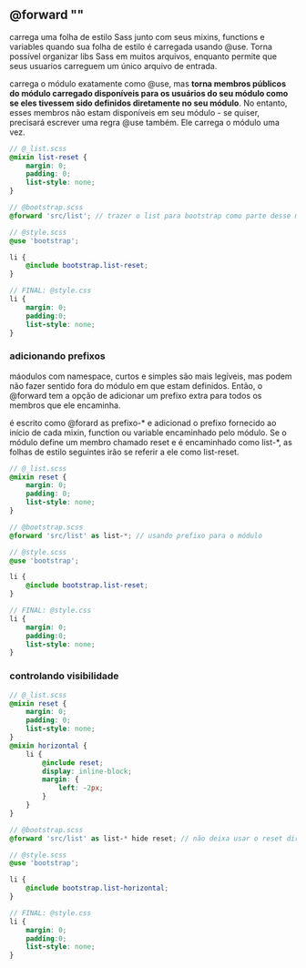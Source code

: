 ## @forward "<url>"

carrega uma folha de estilo Sass junto com seus mixins, functions e variables quando sua folha de estilo é carregada usando @use. Torna possível organizar libs Sass em muitos arquivos, enquanto permite que seus usuarios carreguem um único arquivo de entrada.

carrega o módulo exatamente como @use, mas **torna membros públicos do módulo carregado disponíveis para os usuários do seu módulo como se eles tivessem sido definidos diretamente no seu módulo**. No entanto, esses membros não estam disponíveis em seu módulo - se quiser, precisará escrever uma regra @use também. Ele carrega o módulo uma vez.

```scss
// @_list.scss
@mixin list-reset {
    margin: 0;
    padding: 0;
    list-style: none;
}

// @bootstrap.scss
@forward 'src/list'; // trazer o list para bootstrap como parte desse módulo

// @style.scss
@use 'bootstrap';

li {
    @include bootstrap.list-reset;
}

// FINAL: @style.css
li {
    margin: 0;
    padding:0;
    list-style: none;
}
```

### adicionando prefixos

máodulos com namespace, curtos e simples são mais legíveis, mas podem não fazer sentido fora do módulo em que estam definidos. Então, o @forward tem a opção de adicionar um prefixo extra para todos os membros que ele encaminha.

é escrito como @forard <url> as prefixo-* e adicionad o prefixo fornecido ao início de cada mixin, function ou variable encaminhado pelo módulo. Se o módulo define um membro chamado reset e é encaminhado como list-*, as folhas de estilo seguintes irão se referir a ele como list-reset.

```scss
// @_list.scss
@mixin reset {
    margin: 0;
    padding: 0;
    list-style: none;
}

// @bootstrap.scss
@forward 'src/list' as list-*; // usando prefixo para o módulo

// @style.scss
@use 'bootstrap';

li {
    @include bootstrap.list-reset;
}

// FINAL: @style.css
li {
    margin: 0;
    padding:0;
    list-style: none;
}
```

### controlando visibilidade

```scss
// @_list.scss
@mixin reset {
    margin: 0;
    padding: 0;
    list-style: none;
}
@mixin horizontal {
    li {
        @include reset;
        display: inline-block;
        margin: {
            left: -2px;
        }
    }
}

// @bootstrap.scss
@forward 'src/list' as list-* hide reset; // não deixa usar o reset diretamente 

// @style.scss
@use 'bootstrap';

li {
    @include bootstrap.list-horizontal;
}

// FINAL: @style.css
li {
    margin: 0;
    padding:0;
    list-style: none;
}
```